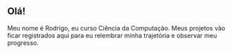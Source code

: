 ## Olá!
Meu nome é Rodrigo, eu curso Ciência da Computação. Meus projetos vão ficar registrados aqui para eu relembrar minha trajetória e observar meu progresso.
